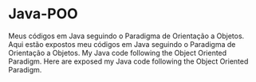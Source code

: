 # Java-POO
Meus códigos em Java seguindo o Paradigma de Orientação a Objetos.
Aqui estão expostos meu códigos em Java seguindo o Paradigma de Orientação a Objetos.
My Java code following the Object Oriented Paradigm.
Here are exposed my Java code following the Object Oriented Paradigm.
